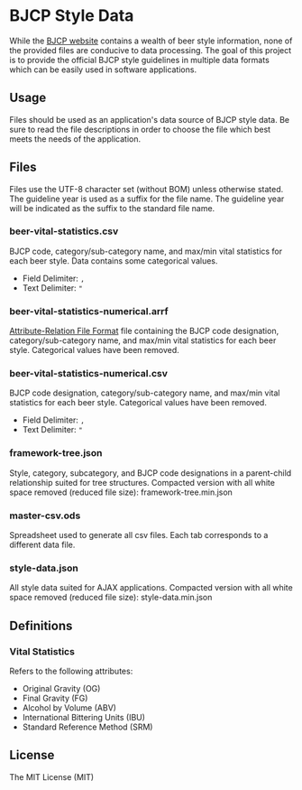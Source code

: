 ﻿BJCP Style Data
===============
While the [BJCP website](http://www.bjcp.org/stylecenter.php) contains a wealth
of beer style information, none of the provided files are conducive to
data processing. The goal of this project is to provide the official BJCP style
guidelines in multiple data formats which can be easily used in software
applications.

Usage
-----
Files should be used as an application's data source of BJCP style data. Be
sure to read the file descriptions in order to choose the file which best meets
the needs of the application.

Files
-----
Files use the UTF-8 character set (without BOM) unless otherwise stated. The
guideline year is used as a suffix for the file name. The guideline year will
be indicated as the suffix to the standard file name.

### beer-vital-statistics.csv
BJCP code, category/sub-category name, and max/min vital statistics for each
beer style. Data contains some categorical values.

* Field Delimiter: `,`
* Text Delimiter: `"`

### beer-vital-statistics-numerical.arrf
[Attribute-Relation File Format](http://weka.wikispaces.com/ARFF) file
containing the BJCP code designation, category/sub-category name, and max/min
vital statistics for each beer style. Categorical values have been removed.

### beer-vital-statistics-numerical.csv
BJCP code designation, category/sub-category name, and max/min vital statistics
for each beer style. Categorical values have been removed.

* Field Delimiter: `,`
* Text Delimiter: `"`

### framework-tree.json
Style, category, subcategory, and BJCP code designations in a parent-child
relationship suited for tree structures. Compacted version with all white space
removed (reduced file size): framework-tree.min.json

### master-csv.ods
Spreadsheet used to generate all csv files. Each tab corresponds to a different
data file.

### style-data.json
All style data suited for AJAX applications. Compacted version with all white
space removed (reduced file size): style-data.min.json

Definitions
-----------
### Vital Statistics
Refers to the following attributes:

* Original Gravity (OG)
* Final Gravity (FG)
* Alcohol by Volume (ABV)
* International Bittering Units (IBU)
* Standard Reference Method (SRM)

License
-------
The MIT License (MIT)